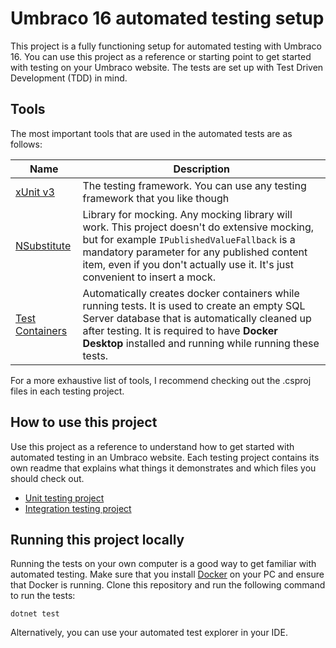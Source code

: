 # Umbraco 16 automated testing setup

This project is a fully functioning setup for automated testing with Umbraco 16. You can use this project as a reference or starting point to get started with testing on your Umbraco website. The tests are set up with Test Driven Development (TDD) in mind.

## Tools

The most important tools that are used in the automated tests are as follows:

| Name                                           | Description                                                                                                                                                                                                                                                                 |
| ---------------------------------------------- | --------------------------------------------------------------------------------------------------------------------------------------------------------------------------------------------------------------------------------------------------------------------------- |
| [xUnit v3](https://xunit.net/?tabs=cs)         | The testing framework. You can use any testing framework that you like though                                                                                                                                                                                               |
| [NSubstitute](https://nsubstitute.github.io/)  | Library for mocking. Any mocking library will work. This project doesn't do extensive mocking, but for example `IPublishedValueFallback` is a mandatory parameter for any published content item, even if you don't actually use it. It's just convenient to insert a mock. |
| [Test Containers](https://testcontainers.com/) | Automatically creates docker containers while running tests. It is used to create an empty SQL Server database that is automatically cleaned up after testing. It is required to have **Docker Desktop** installed and running while running these tests.                   |

For a more exhaustive list of tools, I recommend checking out the .csproj files in each testing project.

## How to use this project

Use this project as a reference to understand how to get started with automated testing in an Umbraco website. Each testing project contains its own readme that explains what things it demonstrates and which files you should check out.

- [Unit testing project](./test/TestingExample.Website.UnitTests/)
- [Integration testing project](./test/TestingExample.Website.IntegrationTests/)

## Running this project locally

Running the tests on your own computer is a good way to get familiar with automated testing. Make sure that you install [Docker](https://www.docker.com/) on your PC and ensure that Docker is running. Clone this repository and run the following command to run the tests:

```
dotnet test
```

Alternatively, you can use your automated test explorer in your IDE.

